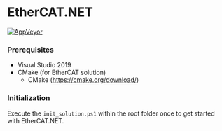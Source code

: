 # EtherCAT.NET

[![AppVeyor](https://ci.appveyor.com/api/projects/status/github/apollo3zehn/ethercat.net?svg=true)](https://ci.appveyor.com/project/Apollo3zehn/ethercat-net)

### Prerequisites

* Visual Studio 2019
* CMake (for EtherCAT solution)
  * CMake (https://cmake.org/download/)

### Initialization

Execute the `init_solution.ps1` within the root folder once to get started with EtherCAT.NET.